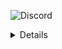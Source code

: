 ![Discord](https://discord.c99.nl/widget/theme-3/239970300853354498.png)
<details>
Hey yes i am a coder and i code things, you can call me rafaelkamv.
